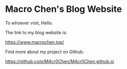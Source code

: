 # Macro Chen's Blog Website

To whoever visit, Hello.

The link to my blog website is: 

https://www.macrochen.top/



Find more about my project on Github:

https://github.com/M4cr0Chen/M4cr0Chen.github.io